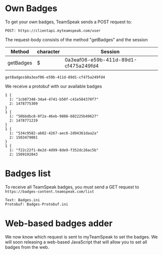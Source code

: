 # Own Badges
To get your own badges, TeamSpeak sends a POST request to:
```
POST: https://clientapi.myteamspeak.com/user
```
The request-body consists of the method "getBadges" and the session

| Method  | character | Session |
| ------------- | ------------- | ------------- |
| getBadges | $ | 0a3eaf06-e59b-411d-89d1-cf475a249fd4  |
```
getBadges$0a3eaf06-e59b-411d-89d1-cf475a249fd4
```
We receive a protobuf with our available badges
```
1 {
  1: "1cb07348-34a4-4741-b50f-c41e584370f7"
  2: 1478775309
}
1 {
  1: "50bbdbc8-0f2a-46eb-9808-602225b49627"
  2: 1478771219
}
1 {
  1: "534c9582-ab02-4267-aec6-2d94361daa2a"
  2: 1503479081
}
1 {
  1: "f22c22f1-8e2d-4d99-8de9-f352dc26ac5b"
  2: 1509192843
```

# Badges list
To receive all TeamSpeak badges, you must send a GET request to      
```https://badges-content.teamspeak.com/list```
```
Text: Badges.ini      
Protobuf: Badges-Protobuf.ini
```
# Web-based badges adder
We now know which request is sent to myTeamSpeak to set the badges. We will soon releasing a web-based JavaScript that will allow you to set all badges from the web.
